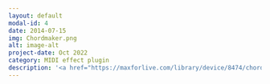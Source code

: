 ```yaml
---
layout: default
modal-id: 4
date: 2014-07-15
img: Chordmaker.png
alt: image-alt
project-date: Oct 2022
category: MIDI effect plugin
description: '<a href="https://maxforlive.com/library/device/8474/chordmaker">ChordMaker</a> is my original MIDI effect plugin that can match diatonic seven chords to melody notes in real time. It supports selecting from 24 different natural minor/major scales, customizing the number of melody notes (up to 16), and matching chords at a certain sequence (some will be matched but some won’t). Users can also select the type of every chord (For example minor/major, dominant, and half-diminished chords). In order to improve user experience, I also designed an automated reset module and a lag module for every chord note to simulate the effect of a real person’s playing.(<a href="https://youtu.be/n4WbbN9dcpQ">Demonstration Video(Part 2)</a> / <a href="https://drive.google.com/file/d/1b8KEJTQKnkThMZUUEPSMl6Gj_geIevxn/view?usp=share_link">Introduction Document</a>)'
---
```

